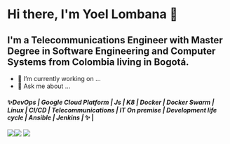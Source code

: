 # Hi there, I'm Yoel Lombana 👋
## I'm a Telecommunications Engineer with Master Degree in Software Engineering and Computer Systems from Colombia living in Bogotá. 

- 🔭 I’m currently working on ...
- 💬 Ask me about ...
#### ✨_DevOps | Google Cloud Platform | Js | K8 | Docker | Docker Swarm | Linux | CI/CD | Telecommunications | IT On premise | Development life cycle | Ansible | Jenkins |_ ✨ |
![](https://seeklogo.com/images/D/devops-logo-CDF1353483-seeklogo.com.png)![](https://seeklogo.com/images/G/google-cloud-logo-08ACB295FB-seeklogo.com.png)         ![](https://d1.awsstatic.com/PAC/kuberneteslogo.eabc6359f48c8e30b7a138c18177f3fd39338e05.png) 

<!--

-->
